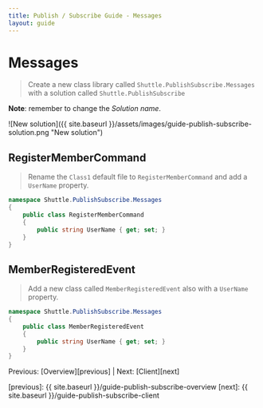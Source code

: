 ```yaml
---
title: Publish / Subscribe Guide - Messages
layout: guide
---
```

<script src="{{ site.baseurl }}/assets/js/guide-publish-subscribe.js"></script>
<script>shuttle.guideData.selectedItemName = 'guide-publish-subscribe-messages'</script>
# Messages

> Create a new class library called `Shuttle.PublishSubscribe.Messages` with a solution called `Shuttle.PublishSubscribe`

**Note**: remember to change the *Solution name*.

![New solution]({{ site.baseurl }}/assets/images/guide-publish-subscribe-solution.png "New solution")

## RegisterMemberCommand

> Rename the `Class1` default file to `RegisterMemberCommand` and add a `UserName` property.

~~~ c#
namespace Shuttle.PublishSubscribe.Messages
{
	public class RegisterMemberCommand
	{
		public string UserName { get; set; }
	}
}
~~~

## MemberRegisteredEvent

> Add a new class called `MemberRegisteredEvent` also with a `UserName` property.

~~~ c#
namespace Shuttle.PublishSubscribe.Messages
{
	public class MemberRegisteredEvent
	{
		public string UserName { get; set; }
	}
}
~~~

Previous: [Overview][previous] | Next: [Client][next]

[previous]: {{ site.baseurl }}/guide-publish-subscribe-overview
[next]: {{ site.baseurl }}/guide-publish-subscribe-client
